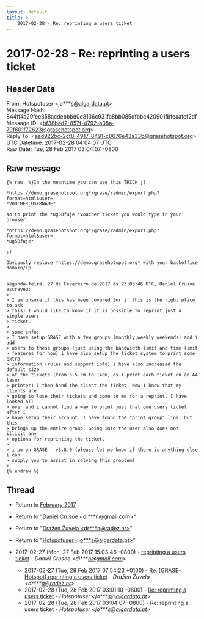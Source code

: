 ```yaml
---
layout: default
title: >
    2017-02-28 - Re: reprinting a users ticket
---
```


# 2017-02-28 - Re: reprinting a users ticket

## Header Data

From: Hotspotuser \<jo***s@algardata.pt\><br>
Message Hash: 844ff4a29fec358acdebbbd0e8136c931fa8bb085dfbbc420901fbfeaafcf2df<br>
Message ID: \<bf38bad2-857f-4792-a08a-79f601f72623@grasehotspot.org\><br>
Reply To: \<aad922bc-2cf8-4917-8491-c8676e43a33b@grasehotspot.org\><br>
UTC Datetime: 2017-02-28 04:04:07 UTC<br>
Raw Date: Tue, 28 Feb 2017 03:04:07 -0800<br>

## Raw message

```
{% raw  %}In the meantime you can use this TRICK ;)

*https://demo.grasehotspot.org*/grase/radmin/export.php?format=html&user=
*VOUCHER_USERNAME*

so to print the *ug58fuje *voucher ticket you would type in your browser:

*https://demo.grasehotspot.org*/grase/radmin/export.php?format=html&user=
*ug58fuje*

:)

Obviously replace *https://demo.grasehotspot.org* with your backoffice 
domain/ip.


segunda-feira, 27 de Fevereiro de 2017 às 23:03:46 UTC, Daniel Crusoe 
escreveu:
>
> I am unsure if this has been covered (or if this is the right place to ask 
> this) I would like to know if it is possible to reprint just a single users 
> ticket.
>
> some info:
> I have setup GRASE with a few groups (monthly,weekly weekends) and i add 
> users to these groups (just using the bandwidth limit and time limit 
> features for now) i have also setup the ticket system to print some extra 
> information (rules and support info) i have also increased the default size 
> of the tickets (from 5.5 cm to 14cm, as i print each ticket on an A4 laser 
> printer) I then hand the client the ticket. Now I know that my clients are 
> going to lose their tickets and come to me for a reprint. I have looked all 
> over and i cannot find a way to print just that one users ticket after i 
> have setup their account. I have found the "print group" link, but this 
> brings up the entire group. Going into the user also does not illicit any 
> options for reprinting the ticket.
>
> i am on GRASE   v3.8.0 (please let me know if there is anything else i can 
> supply you to assist in solving this problem)
>
{% endraw %}
```

## Thread

+ Return to [February 2017](/archive/2017/02)

+ Return to "[Daniel Crusoe <di***n<span>@</span>gmail.com>](/authors/di___n_at_gmail_com)"
+ Return to "[Dražen Žuvela <dr***a<span>@</span>radez.hr>](/authors/dr___a_at_radez_hr)"
+ Return to "[Hotspotuser <jo***s<span>@</span>algardata.pt>](/authors/jo___s_at_algardata_pt)"

+ 2017-02-27 (Mon, 27 Feb 2017 15:03:46 -0800) - [reprinting a users ticket](/archive/2017/02/fe3dc717d4f487e0d32131ecdda6ce49429a9bda07d3a19fe0a28f7ca37df1e3) - _Daniel Crusoe \<di***n@gmail.com\>_
  + 2017-02-27 (Tue, 28 Feb 2017 07:54:23 +0100) - [Re: [GRASE-Hotspot] reprinting a users ticket](/archive/2017/02/e5bd189703d08a6ede768555b8862a5a58424c655f288b559a82058419c4222c) - _Dražen Žuvela \<dr***a@radez.hr\>_
  + 2017-02-28 (Tue, 28 Feb 2017 03:01:10 -0800) - [Re: reprinting a users ticket](/archive/2017/02/33f06acb6907b8e8ecbffe1526aa6b01f340cb03ff654bce1e18879aa8b78a8f) - _Hotspotuser \<jo***s@algardata.pt\>_
  + 2017-02-28 (Tue, 28 Feb 2017 03:04:07 -0800) - Re: reprinting a users ticket - _Hotspotuser \<jo***s@algardata.pt\>_

